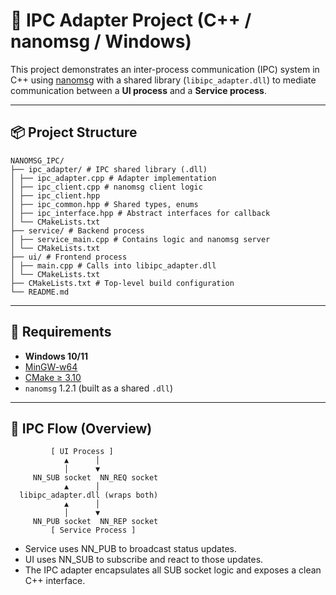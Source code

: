 # 🧩 IPC Adapter Project (C++ / nanomsg / Windows)

This project demonstrates an inter-process communication (IPC) system in C++ using [nanomsg](https://nanomsg.org) with a shared library (`libipc_adapter.dll`) to mediate communication between a **UI process** and a **Service process**.

---

## 📦 Project Structure
```text
NANOMSG_IPC/
├── ipc_adapter/ # IPC shared library (.dll)
│ ├── ipc_adapter.cpp # Adapter implementation
│ ├── ipc_client.cpp # nanomsg client logic
│ ├── ipc_client.hpp
│ ├── ipc_common.hpp # Shared types, enums
│ ├── ipc_interface.hpp # Abstract interfaces for callback
│ └── CMakeLists.txt
├── service/ # Backend process
│ ├── service_main.cpp # Contains logic and nanomsg server
│ └── CMakeLists.txt
├── ui/ # Frontend process
│ ├── main.cpp # Calls into libipc_adapter.dll
│ └── CMakeLists.txt
├── CMakeLists.txt # Top-level build configuration
└── README.md
```
---

## 🔧 Requirements

- **Windows 10/11**
- [MinGW-w64](https://www.mingw-w64.org/)
- [CMake ≥ 3.10](https://cmake.org/)
- `nanomsg` 1.2.1 (built as a shared `.dll`)

---

## 🔌 IPC Flow (Overview)
```text
         [ UI Process ]
            ▲      │
            │      ▼
     NN_SUB socket  NN_REQ socket
            ▲      │
  libipc_adapter.dll (wraps both)
            ▲      │
            │      ▼
     NN_PUB socket  NN_REP socket
         [ Service Process ]

```
- Service uses NN_PUB to broadcast status updates.
- UI uses NN_SUB to subscribe and react to those updates.
- The IPC adapter encapsulates all SUB socket logic and exposes a clean C++ interface.
